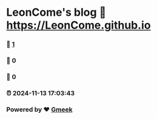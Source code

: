 # LeonCome's blog :link: https://LeonCome.github.io 
### :page_facing_up: [1](https://LeonCome.github.io/tag.html) 
### :speech_balloon: 0 
### :hibiscus: 0 
### :alarm_clock: 2024-11-13 17:03:43 
### Powered by :heart: [Gmeek](https://github.com/Meekdai/Gmeek)
